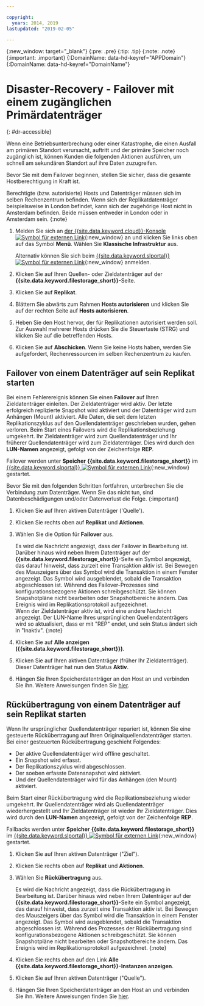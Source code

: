```yaml
---

copyright:
  years: 2014, 2019
lastupdated: "2019-02-05"

---
```

{:new_window: target="_blank"}
{:pre: .pre}
{:tip: .tip}
{:note: .note}
{:important: .important}
{:DomainName: data-hd-keyref="APPDomain"}
{:DomainName: data-hd-keyref="DomainName"}

# Disaster-Recovery - Failover mit einem zugänglichen Primärdatenträger
{: #dr-accessible}

Wenn eine Betriebsunterbrechung oder einer Katastrophe, die einen Ausfall am primären Standort verursacht, auftritt und der primäre Speicher noch zugänglich ist, können Kunden die folgenden Aktionen ausführen, um schnell am sekundären Standort auf ihre Daten zuzugreifen.

Bevor Sie mit dem Failover beginnen, stellen Sie sicher, dass die gesamte Hostberechtigung in Kraft ist.

Berechtigte (bzw. autorisierte) Hosts und Datenträger müssen sich im selben Rechenzentrum befinden. Wenn sich der Replikatdatenträger beispielsweise in London befindet, kann sich der zugehörige Host nicht in Amsterdam befinden. Beide müssen entweder in London oder in Amsterdam sein.
{:note}

1. Melden Sie sich an [der {{site.data.keyword.cloud}}-Konsole ![Symbol für externen Link](../../icons/launch-glyph.svg "Symbol für externen Link")](https://{DomainName}/catalog/){:new_window} an und klicken Sie links oben auf das Symbol **Menü**. Wählen Sie **Klassische Infrastruktur** aus.


   Alternativ können Sie sich beim [{{site.data.keyword.slportal}} ![Symbol für externen Link](../../icons/launch-glyph.svg "Symbol für externen Link")](https://control.softlayer.com/){:new_window} anmelden.
1. Klicken Sie auf Ihren Quellen- oder Zieldatenträger auf der **{{site.data.keyword.filestorage_short}}**-Seite.
2. Klicken Sie auf **Replikat**.
3. Blättern Sie abwärts zum Rahmen **Hosts autorisieren** und klicken Sie auf der rechten Seite auf **Hosts autorisieren**.
4. Heben Sie den Host hervor, der für Replikationen autorisiert werden soll. Zur Auswahl mehrerer Hosts drücken Sie die Steuertaste (STRG) und klicken Sie auf die betreffenden Hosts.
5. Klicken Sie auf **Abschicken**. Wenn Sie keine Hosts haben, werden Sie aufgefordert, Rechenressourcen im selben Rechenzentrum zu kaufen.

## Failover von einem Datenträger auf sein Replikat starten

Bei einem Fehlerereignis können Sie einen **Failover** auf Ihren Zieldatenträger einleiten. Der Zieldatenträger wird aktiv. Der letzte erfolgreich replizierte Snapshot wird aktiviert und der Datenträger wird zum Anhängen (Mount) aktiviert. Alle Daten, die seit dem letzten Replikationszyklus auf den Quellendatenträger geschrieben wurden, gehen verloren. Beim Start eines Failovers wird die Replikationsbeziehung umgekehrt. Ihr Zieldatenträger wird zum Quellendatenträger und Ihr früherer Quellendatenträger wird zum Zieldatenträger. Dies wird durch den **LUN-Namen** angezeigt, gefolgt von der Zeichenfolge **REP**.

Failover werden unter **Speicher** **{{site.data.keyword.filestorage_short}}** im [{{site.data.keyword.slportal}} ![Symbol für externen Link](../../icons/launch-glyph.svg "Symbol für externen Link")](https://control.softlayer.com/){:new_window} gestartet.

Bevor Sie mit den folgenden Schritten fortfahren, unterbrechen Sie die Verbindung zum Datenträger. Wenn Sie das nicht tun, sind Datenbeschädigungen und/oder Datenverlust die Folge.
{:important}

1. Klicken Sie auf Ihren aktiven Datenträger ('Quelle').
2. Klicken Sie rechts oben auf **Replikat** und **Aktionen**.
3. Wählen Sie die Option für **Failover** aus.

   Es wird die Nachricht angezeigt, dass der Failover in Bearbeitung ist. Darüber hinaus wird neben Ihrem Datenträger auf der **{{site.data.keyword.filestorage_short}}**-Seite ein Symbol angezeigt, das darauf hinweist, dass zurzeit eine Transaktion aktiv ist. Bei Bewegen des Mauszeigers über das Symbol wird die Transaktion in einem Fenster angezeigt. Das Symbol wird ausgeblendet, sobald die Transaktion abgeschlossen ist. Während des Failover-Prozesses sind konfigurationsbezogene Aktionen schreibgeschützt. Sie können Snapshotpläne nicht bearbeiten oder Snapshotbereiche ändern. Das Ereignis wird im Replikationsprotokoll aufgezeichnet.<br/> Wenn der Zieldatenträger aktiv ist, wird eine andere Nachricht angezeigt. Der LUN-Name Ihres ursprünglichen Quellendatenträgers wird so aktualisiert, dass er mit "REP" endet, und sein Status ändert sich in "Inaktiv".
   {:note}
4. Klicken Sie auf **Alle anzeigen ({{site.data.keyword.filestorage_short}})**.
5. Klicken Sie auf Ihren aktiven Datenträger (früher Ihr Zieldatenträger). Dieser Datenträger hat nun den Status **Aktiv**.
6. Hängen Sie Ihren Speicherdatenträger an den Host an und verbinden Sie ihn. Weitere Anweisungen finden Sie [hier](/docs/infrastructure/FileStorage?topic=FileStorage-orderingConsole).


## Rückübertragung von einem Datenträger auf sein Replikat starten

Wenn Ihr ursprünglicher Quellendatenträger repariert ist, können Sie eine gesteuerte Rückübertragung auf Ihren Originalquellendatenträger starten. Bei einer gesteuerten Rückübertragung geschieht Folgendes:

- Der aktive Quellendatenträger wird offline geschaltet.
- Ein Snapshot wird erfasst.
- Der Replikationszyklus wird abgeschlossen.
- Der soeben erfasste Datensnapshot wird aktiviert.
- Und der Quellendatenträger wird für das Anhängen (den Mount) aktiviert.

Beim Start einer Rückübertragung wird die Replikationsbeziehung wieder umgekehrt. Ihr Quellendatenträger wird als Quellendatenträger wiederhergestellt und Ihr Zieldatenträger ist wieder Ihr Zieldatenträger. Dies wird durch den **LUN-Namen** angezeigt, gefolgt von der Zeichenfolge **REP**.

Failbacks werden unter **Speicher** **{{site.data.keyword.filestorage_short}}** im [{{site.data.keyword.slportal}} ![Symbol für externen Link](../../icons/launch-glyph.svg "Symbol für externen Link")](https://control.softlayer.com/){:new_window} gestartet.

1. Klicken Sie auf Ihren aktiven Datenträger ("Ziel").
2. Klicken Sie rechts oben auf **Replikat** und **Aktionen**.
3. Wählen Sie **Rückübertragung** aus.

   Es wird die Nachricht angezeigt, dass die Rückübertragung in Bearbeitung ist. Darüber hinaus wird neben Ihrem Datenträger auf der **{{site.data.keyword.filestorage_short}}**-Seite ein Symbol angezeigt, das darauf hinweist, dass zurzeit eine Transaktion aktiv ist. Bei Bewegen des Mauszeigers über das Symbol wird die Transaktion in einem Fenster angezeigt. Das Symbol wird ausgeblendet, sobald die Transaktion abgeschlossen ist. Während des Prozesses der Rückübertragung sind konfigurationsbezogene Aktionen schreibgeschützt. Sie können Snapshotpläne nicht bearbeiten oder Snapshotbereiche ändern. Das Ereignis wird im Replikationsprotokoll aufgezeichnet.
   {:note}
4. Klicken Sie rechts oben auf den Link **Alle {{site.data.keyword.filestorage_short}}-Instanzen anzeigen**.
5. Klicken Sie auf Ihren aktiven Datenträger ("Quelle").
6. Hängen Sie Ihren Speicherdatenträger an den Host an und verbinden Sie ihn. Weitere Anweisungen finden Sie [hier](/docs/infrastructure/FileStorage?topic=FileStorage-orderingConsole).
